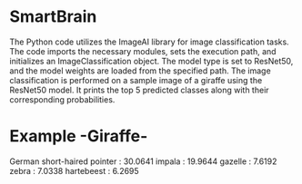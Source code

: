# SmartBrain
The Python code utilizes the ImageAI library for image classification tasks. The code imports the necessary modules, sets the execution path, and initializes an ImageClassification object. The model type is set to ResNet50, and the model weights are loaded from the specified path. The image classification is performed on a sample image of a giraffe using the ResNet50 model. It prints the top 5 predicted classes along with their corresponding probabilities. 

# Example -Giraffe-
German short-haired pointer : 30.0641
impala : 19.9644
gazelle : 7.6192
zebra : 7.0338
hartebeest : 6.2695
